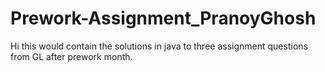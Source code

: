 # Prework-Assignment_PranoyGhosh
Hi this would contain the solutions in java to three assignment questions from GL after prework month.
